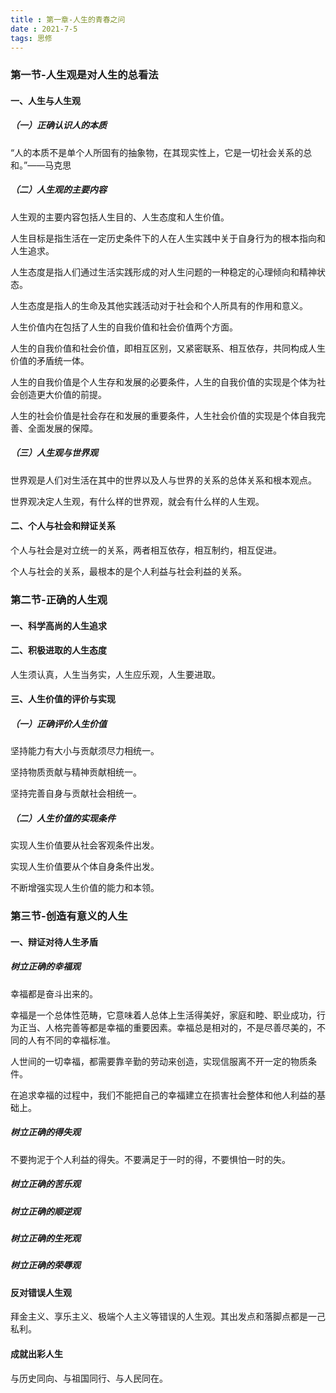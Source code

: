 ```yaml
---
title : 第一章-人生的青春之问
date : 2021-7-5
tags: 思修
---
```




### 第一节-人生观是对人生的总看法

#### 一、人生与人生观

##### （一）正确认识人的本质

“人的本质不是单个人所固有的抽象物，在其现实性上，它是一切社会关系的总和。”——马克思



##### （二）人生观的主要内容

人生观的主要内容包括人生目的、人生态度和人生价值。

人生目标是指生活在一定历史条件下的人在人生实践中关于自身行为的根本指向和人生追求。

人生态度是指人们通过生活实践形成的对人生问题的一种稳定的心理倾向和精神状态。

人生态度是指人的生命及其他实践活动对于社会和个人所具有的作用和意义。

人生价值内在包括了人生的自我价值和社会价值两个方面。

人生的自我价值和社会价值，即相互区别，又紧密联系、相互依存，共同构成人生价值的矛盾统一体。

人生的自我价值是个人生存和发展的必要条件，人生的自我价值的实现是个体为社会创造更大价值的前提。

人生的社会价值是社会存在和发展的重要条件，人生社会价值的实现是个体自我完善、全面发展的保障。



##### （三）人生观与世界观

世界观是人们对生活在其中的世界以及人与世界的关系的总体关系和根本观点。

世界观决定人生观，有什么样的世界观，就会有什么样的人生观。



#### 二、个人与社会和辩证关系

个人与社会是对立统一的关系，两者相互依存，相互制约，相互促进。

个人与社会的关系，最根本的是个人利益与社会利益的关系。



### 第二节-正确的人生观

#### 一、科学高尚的人生追求

#### 二、积极进取的人生态度

人生须认真，人生当务实，人生应乐观，人生要进取。

#### 三、人生价值的评价与实现

##### （一）正确评价人生价值

坚持能力有大小与贡献须尽力相统一。

坚持物质贡献与精神贡献相统一。

坚持完善自身与贡献社会相统一。



##### （二）人生价值的实现条件

实现人生价值要从社会客观条件出发。

实现人生价值要从个体自身条件出发。

不断增强实现人生价值的能力和本领。



### 第三节-创造有意义的人生



#### 一、辩证对待人生矛盾



##### 树立正确的幸福观

幸福都是奋斗出来的。

幸福是一个总体性范畴，它意味着人总体上生活得美好，家庭和睦、职业成功，行为正当、人格完善等都是幸福的重要因素。幸福总是相对的，不是尽善尽美的，不同的人有不同的幸福标准。

人世间的一切幸福，都需要靠辛勤的劳动来创造，实现信服离不开一定的物质条件。

在追求幸福的过程中，我们不能把自己的幸福建立在损害社会整体和他人利益的基础上。



##### 树立正确的得失观

不要拘泥于个人利益的得失。不要满足于一时的得，不要惧怕一时的失。



##### 树立正确的苦乐观

##### 树立正确的顺逆观

##### 树立正确的生死观

##### 树立正确的荣辱观



#### 反对错误人生观

拜金主义、享乐主义、极端个人主义等错误的人生观。其出发点和落脚点都是一己私利。



#### 成就出彩人生

与历史同向、与祖国同行、与人民同在。





